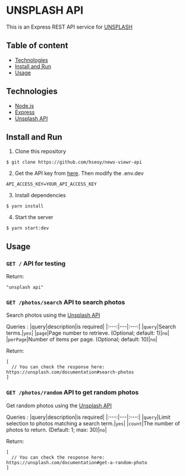 # UNSPLASH API

This is an Express REST API service for [UNSPLASH](https://unsplash.com/)

## Table of content

- [Technologies](#technologies)
- [Install and Run](#install-and-run)
- [Usage](#usage)

## Technologies

- [Node.js](https://nodejs.org/)
- [Express](https://expressjs.com/)
- [Unsplash API](https://unsplash.com/documentation)

## Install and Run

1. Clone this repository

```
$ git clone https://github.com/hseoy/news-viewr-api
```

2. Get the API key from [here](https://unsplash.com/developers). Then modify the .env.dev

```
API_ACCESS_KEY=YOUR_API_ACCESS_KEY
```

3. Install dependencies

```
$ yarn install
```

4.  Start the server

```
$ yarn start:dev
```

## Usage

### `GET /` API for testing

Return:

```
"unsplash api"
```

### `GET /photos/search` API to search photos

Search photos using the [Unsplash API](https://unsplash.com/documentation)

Queries :
|query|description|is required|
|:---:|---|:---:|
|`query`|Search terms.|`yes`|
|`page`|Page number to retrieve. (Optional; default: 1)|`no`|
|`perPage`|Number of items per page. (Optional; default: 10)|`no`|

Return:

```
[
  // You can check the response here: https://unsplash.com/documentation#search-photos
]
```

### `GET /photos/random` API to get random photos

Get random photos using the [Unsplash API](https://unsplash.com/documentation)

Queries :
|query|description|is required|
|:---:|---|:---:|
|`query`|Limit selection to photos matching a search term.|`yes`|
|`count`|The number of photos to return. (Default: 1; max: 30)|`no`|

Return:

```
[
  // You can check the response here: https://unsplash.com/documentation#get-a-random-photo
]
```
